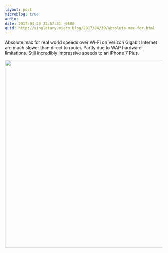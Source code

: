 ```yaml
---
layout: post
microblog: true
audio: 
date: 2017-04-29 22:57:31 -0500
guid: http://singletary.micro.blog/2017/04/30/absolute-max-for.html
---
```

Absolute max for real world speeds over Wi-Fi on Verizon Gigabit Internet are much slower than direct to router. Partly due to WAP hardware limitations. Still incredibly impressive speeds to an iPhone 7 Plus.

<img src="https://singletary.me/uploads/2017/93b57a6a33.jpg" width="600" height="600" style="height: auto" />
